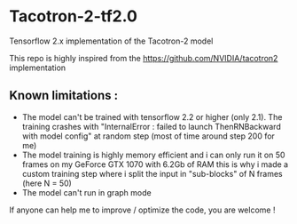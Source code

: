 # Tacotron-2-tf2.0

Tensorflow 2.x implementation of the Tacotron-2 model

This repo is highly inspired from the https://github.com/NVIDIA/tacotron2 implementation

## Known limitations : 

- The model can't be trained with tensorflow 2.2 or higher (only 2.1). The training crashes with "InternalError : failed to launch ThenRNBackward with model config" at random step (most of time around step 200 for me)
- The model training is highly memory efficient and i can only run it on 50 frames on my GeForce GTX 1070 with 6.2Gb of RAM this is why i made a custom training step where i split the input in "sub-blocks" of N frames (here N = 50)
- The model can't run in graph mode

If anyone can help me to improve / optimize the code, you are welcome !
